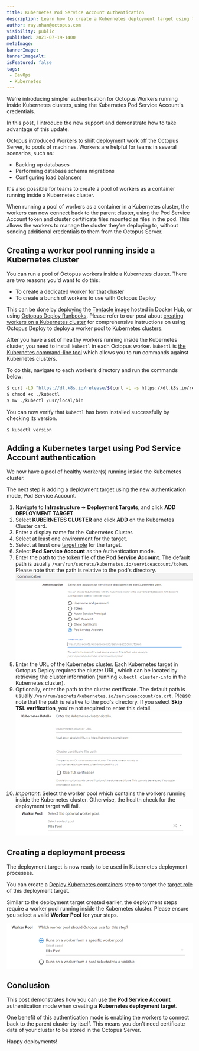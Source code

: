 ```yaml
---
title: Kubernetes Pod Service Account Authentication
description: Learn how to create a Kubernetes deployment target using the Pod Service Account authentication mode.
author: ray.nham@octopus.com
visibility: public
published: 2021-07-19-1400
metaImage: 
bannerImage: 
bannerImageAlt:
isFeatured: false
tags:
 - DevOps
 - Kubernetes
---
```


<Add blog image>

We're introducing simpler authentication for Octopus Workers running inside Kubernetes clusters, using the Kubernetes Pod Service Account's credentials. 

In this post, I introduce the new support and demonstrate how to take advantage of this update.

Octopus introduced Workers to shift deployment work off the Octopus Server, to pools of machines. Workers are helpful for teams in several scenarios, such as:

- Backing up databases
- Performing database schema migrations
- Configuring load balancers 

It's also possible for teams to create a pool of workers as a container running inside a Kubernetes cluster.

When running a pool of workers as a container in a Kubernetes cluster, the workers can now connect back to the parent cluster, using the Pod Service Account token and cluster certificate files mounted as files in the pod. This allows the workers to manage the cluster they're deploying to, without sending additional credentials to them from the Octopus Server.

## Creating a worker pool running inside a Kubernetes cluster

You can run a pool of Octopus workers inside a Kubernetes cluster. There are two reasons you'd want to do this: 

- To create a dedicated worker for that cluster
- To create a bunch of workers to use with Octopus Deploy 

This can be done by deploying the [Tentacle image](https://hub.docker.com/r/octopusdeploy/tentacle) hosted in Docker Hub, or using [Octopus Deploy Runbooks](https://octopus.com/docs/runbooks). Please refer to our post about [creating workers on a Kubernetes cluster](https://octopus.com/blog/kubernetes-workers) for comprehensive instructions on using Octopus Deploy to deploy a worker pool to Kubernetes clusters.

After you have a set of healthy workers running inside the Kubernetes cluster, you need to install `kubectl` in each Octopus worker. `kubectl` is [the Kubernetes command-line tool](https://kubernetes.io/docs/tasks/tools/) which allows you to run commands against Kubernetes clusters.

To do this, navigate to each worker's directory and run the commands below:

```bash
$ curl -LO "https://dl.k8s.io/release/$(curl -L -s https://dl.k8s.io/release/stable.txt)/bin/linux/amd64/kubectl"
$ chmod +x ./kubectl
$ mv ./kubectl /usr/local/bin
```

You can now verify that `kubectl` has been installed successfully by checking its version.

```bash
$ kubectl version
```

## Adding a Kubernetes target using Pod Service Account authentication

We now have a pool of healthy worker(s) running inside the Kubernetes cluster. 

The next step is adding a deployment target using the new authentication mode, Pod Service Account.

1. Navigate to **Infrastructure** ➜ **Deployment Targets**, and click **ADD DEPLOYMENT TARGET**.
1. Select **KUBERNETES CLUSTER** and click **ADD** on the Kubernetes Cluster card.
1. Enter a display name for the Kubernetes Cluster.
1. Select at least one [environment](https://octopus.com/docs/infrastructure/environments) for the target.
1. Select at least one [target role](https://octopus.com/docs/infrastructure/deployment-targets#target-roles) for the target.
1. Select **Pod Service Account** as the Authentication mode.
1. Enter the path to the token file of the **Pod Service Account**. The default path is usually `/var/run/secrets/kubernetes.io/serviceaccount/token`. Please note that the path is relative to the pod's directory.
![Pod Service Account authentication](images/authentication-pod-service-account.png)
1. Enter the URL of the Kubernetes cluster. Each Kubernetes target in Octopus Deploy requires the cluster URL, which can be located by retrieving the cluster information (running `kubectl cluster-info` in the Kubernetes cluster).
1. Optionally, enter the path to the cluster certificate. The default path is usually `/var/run/secrets/kubernetes.io/serviceaccount/ca.crt`. Please note that the path is relative to the pod's directory. If you select **Skip TSL verification**, you're not required to enter this detail.
![Kubernetes Cluster details](images/kubernetes-cluster-details.png)
1. *Important*: Select the worker pool which contains the workers running inside the Kubernetes cluster. Otherwise, the health check for the deployment target will fail.
![Worker Pool selection](images/worker-pool-selection.png)

## Creating a deployment process
The deployment target is now ready to be used in Kubernetes deployment processes. 

You can create a [Deploy Kubernetes containers](https://octopus.com/docs/deployments/kubernetes/deploy-container) step to target the [target role](https://octopus.com/docs/infrastructure/deployment-targets#target-roles) of this deployment target.

Similar to the deployment target created earlier, the deployment steps require a worker pool running inside the Kubernetes cluster. Please ensure you select a valid **Worker Pool** for your steps.

![Step's Worker Pool selection](images/step-worker-pool-selection.png)

## Conclusion
This post demonstrates how you can use the **Pod Service Account** authentication mode when creating a **Kubernetes deployment target**. 

One benefit of this authentication mode is enabling the workers to connect back to the parent cluster by itself. This means you don't need certificate data of your cluster to be stored in the Octopus Server.

Happy deployments!
